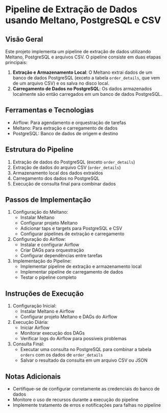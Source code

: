 # Pipeline de Extração de Dados usando Meltano, PostgreSQL e CSV

## Visão Geral
Este projeto implementa um pipeline de extração de dados utilizando Meltano, PostgreSQL e arquivos CSV. O pipeline consiste em duas etapas principais:

1. **Extração e Armazenamento Local**: O Meltano extrai dados de um banco de dados PostgreSQL (exceto a tabela `order_details`, que vem de um arquivo CSV) e os salva no disco local.
2. **Carregamento de Dados no PostgreSQL**: Os dados armazenados localmente são então carregados em um banco de dados PostgreSQL.

## Ferramentas e Tecnologias
- Airflow: Para agendamento e orquestração de tarefas
- Meltano: Para extração e carregamento de dados
- PostgreSQL: Banco de dados de origem e destino

## Estrutura do Pipeline
1. Extração de dados do PostgreSQL (exceto `order_details`)
2. Extração de dados do arquivo CSV (`order_details`)
3. Armazenamento local dos dados extraídos
4. Carregamento dos dados no PostgreSQL
5. Execução de consulta final para combinar dados

## Passos de Implementação
1. Configuração do Meltano:
   - Instalar Meltano
   - Configurar projeto Meltano
   - Adicionar taps e targets para PostgreSQL e CSV
   - Configurar pipelines de extração e carregamento
2. Configuração do Airflow:
   - Instalar e configurar Airflow
   - Criar DAGs para orquestração
   - Configurar dependências entre tarefas
3. Implementação do Pipeline:
   - Implementar pipeline de extração e armazenamento local
   - Implementar pipeline de carregamento de dados
   - Testar o pipeline completo

## Instruções de Execução
1. Configuração Inicial:
   - Instalar Meltano e Airflow
   - Configurar projeto Meltano e DAGs do Airflow
2. Execução Diária:
   - Iniciar Airflow
   - Monitorar execução dos DAGs
   - Verificar logs do Airflow para possíveis problemas
3. Consulta Final:
   - Executar uma consulta no PostgreSQL para combinar a tabela `orders` com os dados de `order_details`
   - Salvar o resultado da consulta em um arquivo CSV ou JSON

## Notas Adicionais
- Certifique-se de configurar corretamente as credenciais do banco de dados
- Monitore o uso de recursos durante a execução do pipeline
- Implemente tratamento de erros e notificações para falhas no pipeline